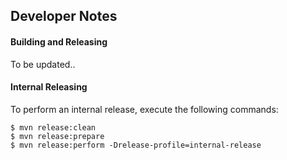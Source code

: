 ## Developer Notes

#### Building and Releasing
To be updated..


#### Internal Releasing

To perform an internal release, execute the following commands:
```
$ mvn release:clean
$ mvn release:prepare
$ mvn release:perform -Drelease-profile=internal-release
```

